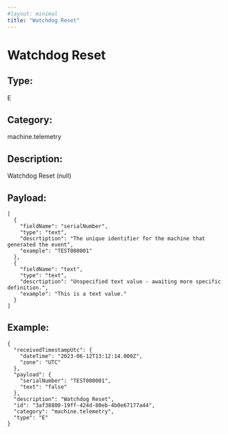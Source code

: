 ```yaml
---
#layout: minimal
title: "Watchdog Reset"
---
```


# Watchdog Reset

## Type:

E

## Category:

machine.telemetry

## Description: 

Watchdog Reset (null)

## Payload:

```
[
  {
    "fieldName": "serialNumber",
    "type": "text",
    "descrtiption": "The unique identifier for the machine that generated the event",
    "example": "TEST000001"
  },
  {
    "fieldName": "text",
    "type": "text",
    "descrtiption": "Unspecified text value - awaiting more specific definition.",
    "example": "This is a text value."
  }
]
```

## Example:

```
{
  "receivedTimestampUtc": {
    "dateTime": "2023-06-12T13:12:14.000Z",
    "zone": "UTC"
  },
  "payload": {
    "serialNumber": "TEST000001",
    "text": "false"
  },
  "description": "Watchdog Reset",
  "id": "3af38800-19ff-424d-80eb-4b0e67177a44",
  "category": "machine.telemetry",
  "type": "E"
}
```
